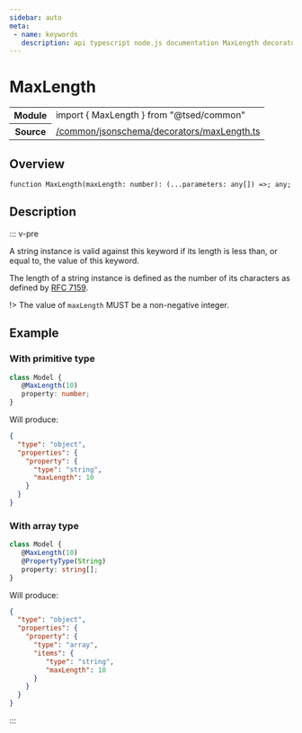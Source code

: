 ```yaml
---
sidebar: auto
meta:
 - name: keywords
   description: api typescript node.js documentation MaxLength decorator
---
```

# MaxLength <Badge text="Decorator" type="decorator"/>
<!-- Summary -->
<section class="symbol-info"><table class="is-full-width"><tbody><tr><th>Module</th><td><div class="lang-typescript"><span class="token keyword">import</span> { MaxLength }&nbsp;<span class="token keyword">from</span>&nbsp;<span class="token string">"@tsed/common"</span></div></td></tr><tr><th>Source</th><td><a href="https://github.com/Romakita/ts-express-decorators/blob/v4.30.0/src//common/jsonschema/decorators/maxLength.ts#L0-L0">/common/jsonschema/decorators/maxLength.ts</a></td></tr></tbody></table></section>

<!-- Overview -->
## Overview


<pre><code class="typescript-lang ">function <span class="token function">MaxLength</span><span class="token punctuation">(</span>maxLength<span class="token punctuation">:</span> <span class="token keyword">number</span><span class="token punctuation">)</span><span class="token punctuation">:</span> <span class="token punctuation">(</span>...parameters<span class="token punctuation">:</span> <span class="token keyword">any</span><span class="token punctuation">[</span><span class="token punctuation">]</span><span class="token punctuation">)</span> =&gt<span class="token punctuation">;</span> <span class="token keyword">any</span><span class="token punctuation">;</span></code></pre>



<!-- Description -->
## Description

::: v-pre

A string instance is valid against this keyword if its length is less than, or equal to, the value of this keyword.

The length of a string instance is defined as the number of its characters as defined by [RFC 7159](http://json-schema.org/latest/json-schema-validation.html#RFC7159).

!> The value of `maxLength` MUST be a non-negative integer.

## Example
### With primitive type

```typescript
class Model {
   @MaxLength(10)
   property: number;
}
```

Will produce:

```json
{
  "type": "object",
  "properties": {
    "property": {
      "type": "string",
      "maxLength": 10
    }
  }
}
```

### With array type

```typescript
class Model {
   @MaxLength(10)
   @PropertyType(String)
   property: string[];
}
```

Will produce:

```json
{
  "type": "object",
  "properties": {
    "property": {
      "type": "array",
      "items": {
         "type": "string",
         "maxLength": 10
      }
    }
  }
}
```


:::